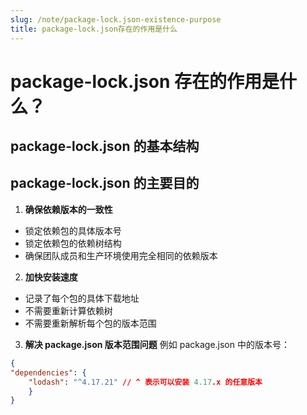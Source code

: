 ```yaml
---
slug: /note/package-lock.json-existence-purpose
title: package-lock.json存在的作用是什么
---
```

# package-lock.json 存在的作用是什么？
## package-lock.json 的基本结构

## package-lock.json 的主要目的

1. **确保依赖版本的一致性**
- 锁定依赖包的具体版本号
- 锁定依赖包的依赖树结构
- 确保团队成员和生产环境使用完全相同的依赖版本

  
2. **加快安装速度**
- 记录了每个包的具体下载地址
- 不需要重新计算依赖树
- 不需要重新解析每个包的版本范围

3. **解决 package.json 版本范围问题**
例如 package.json 中的版本号：
```json
{
"dependencies": {
	"lodash": "^4.17.21" // ^ 表示可以安装 4.17.x 的任意版本
	}
}
```
